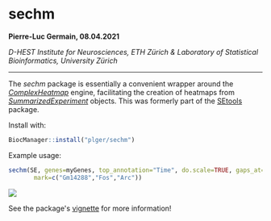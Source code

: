# sechm

**Pierre-Luc Germain, 08.04.2021**

*D-HEST Institute for Neurosciences, ETH Zürich & Laboratory of Statistical Bioinformatics, University Zürich*

***

The *sechm* package is essentially a convenient wrapper around the 
*[ComplexHeatmap](https://jokergoo.github.io/ComplexHeatmap-reference/book/)* 
engine, facilitating the creation of heatmaps from 
*[SummarizedExperiment](https://bioconductor.org/packages/3.10/SummarizedExperiment)*
objects. This was formerly part of the [SEtools](https://github.com/plger/SEtools) package.

Install with:
```r
BiocManager::install("plger/sechm")
```

Example usage:

```r
sechm(SE, genes=myGenes, top_annotation="Time", do.scale=TRUE, gaps_at="Condition",
       mark=c("Gm14288","Fos","Arc"))
```

![](inst/docs/example.png)<!-- -->

See the package's [vignette](http://www.bioconductor.org/packages/release/bioc/vignettes/sechm/inst/doc/sechm.html) for more information!

